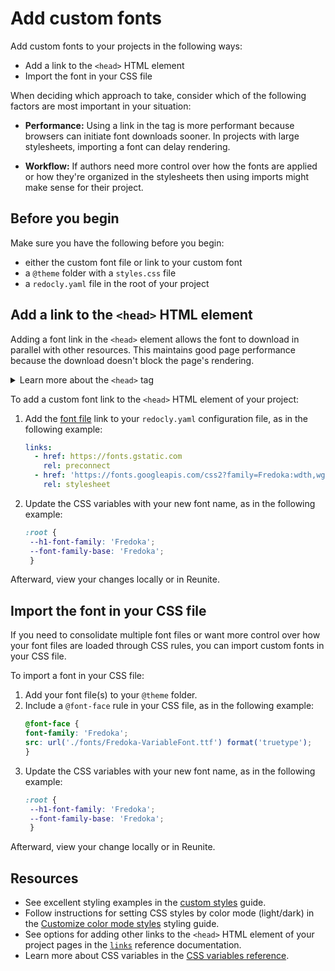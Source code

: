 # Add custom fonts

Add custom fonts to your projects in the following ways:

- Add a link to the `<head>` HTML element
- Import the font in your CSS file

When deciding which approach to take, consider which of the following factors are most important in your situation:

- **Performance:** Using a link in the tag is more performant because browsers can initiate font downloads sooner.
  In projects with large stylesheets, importing a font can delay rendering.

- **Workflow:** If authors need more control over how the fonts are applied or how they're organized in the stylesheets then using imports might make sense for their project.

## Before you begin

Make sure you have the following before you begin:

- either the custom font file or link to your custom font
- a `@theme` folder with a `styles.css` file
- a `redocly.yaml` file in the root of your project

## Add a link to the `<head>` HTML element

Adding a font link in the `<head>` element allows the font to download in parallel with other resources.
This maintains good page performance because the download doesn't block the page's rendering.

<details>
  <summary>Learn more about the <code>&lt;head&gt;</code> tag</summary>

  The `<head>` tag contains metadata, links to
  scripts and stylesheets, and other information that is
  important for the HTML document's structure, but isn't
  directly displayed on the webpage.
  The `<head>` tag always loads before the `<body>` tag.

  The following is an example `<head>` HTML element that includes some metadata as well as a link to a stylesheet:

   ```html
   <!DOCTYPE html>
   <html>
   <head>
   <title>The Acme Company's API Documentation</title>
   <meta name="viewport" content="width=device-width, initial-scale=1.0">
   <meta charset="UTF-8">
   <meta name="description" content="The Acme Company's API documentation">
   <meta name="keywords" content="HTML, CSS, JavaScript">
   <link rel="stylesheet" href="static/styles.css">
   </head>
   <body>
   ```
</details>

To add a custom font link to the `<head>` HTML element of your project:

1. Add the [font file](https://fonts.google.com/specimen/Fredoka) link to your `redocly.yaml` configuration file, as in the following example:
   ```yaml {% title="redocly.yaml" %}
   links:
     - href: https://fonts.gstatic.com
       rel: preconnect
     - href: 'https://fonts.googleapis.com/css2?family=Fredoka:wdth,wght@75..125,300..700&display=swap'
       rel: stylesheet
   ```
2. Update the CSS variables with your new font name, as in the following example:
   ```css {% title="@theme/styles.css" %}
   :root {
    --h1-font-family: 'Fredoka';
    --font-family-base: 'Fredoka';
    }
   ```

Afterward, view your changes locally or in Reunite.

## Import the font in your CSS file

If you need to consolidate multiple font files or want more control over how your font files are loaded through CSS rules, you can import custom fonts in your CSS file.

To import a font in your CSS file:

1. Add your font file(s) to your `@theme` folder.
2. Include a `@font-face` rule in your CSS file, as in the following example:
   ```css {% title="@theme/styles.css" %}
   @font-face {
   font-family: 'Fredoka';
   src: url('./fonts/Fredoka-VariableFont.ttf') format('truetype');
   }
   ```
3. Update the CSS variables with your new font name, as in the following example:
   ```css {% title="@theme/styles.css" %}
   :root {
    --h1-font-family: 'Fredoka';
    --font-family-base: 'Fredoka';
    }
   ```

Afterward, view your change locally or in Reunite.

## Resources

- See excellent styling examples in the [custom styles](customize-styles.md) guide.
- Follow instructions for setting CSS styles by color mode (light/dark) in the [Customize color mode styles](customize-color-modes.md) styling guide.
- See options for adding other links to the `<head>` HTML element of your project pages in the [`links`](../config/links.md) reference documentation.
- Learn more about CSS variables in the [CSS variables reference](./css-variables/index.md).
